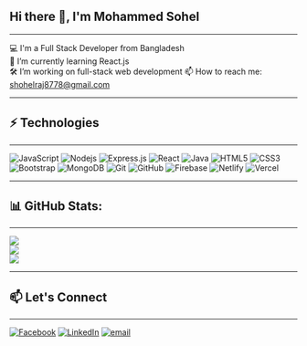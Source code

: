 ## Hi there 👋, I'm Mohammed Sohel
---

💻 I'm a Full Stack Developer from Bangladesh  
🌱 I’m currently learning React.js  
🛠️ I’m working on full-stack web development 
📫 How to reach me: shohelraj8778@gmail.com  
<!-- 🔗 Portfolio: [your website or portfolio link]   -->

---

## ⚡ Technologies
---

![JavaScript](https://img.shields.io/badge/-JavaScript-black?style=for-the-badge&logo=javascript)
![Nodejs](https://img.shields.io/badge/-Nodejs-black?style=for-the-badge&logo=Node.js)
![Express.js](https://img.shields.io/badge/Express.js-404D59?style=for-the-badge&logo=express)
![React](https://img.shields.io/badge/-React-black?style=for-the-badge&logo=react)
![Java](https://img.shields.io/badge/-java-E34A86?style=for-the-badge&logo=java)
![HTML5](https://img.shields.io/badge/-HTML5-E34F26?style=for-the-badge&logo=html5&logoColor=white)
![CSS3](https://img.shields.io/badge/-CSS3-1572B6?style=for-the-badge&logo=css3)
![Bootstrap](https://img.shields.io/badge/-Bootstrap-563D7C?style=for-the-badge&logo=bootstrap)
![MongoDB](https://img.shields.io/badge/-MongoDB-black?style=for-the-badge&logo=mongodb)
![Git](https://img.shields.io/badge/-Git-black?style=for-the-badge&logo=git)
![GitHub](https://img.shields.io/badge/-GitHub-181717?style=for-the-badge&logo=github)
![Firebase](https://img.shields.io/badge/Firebase-FFCA28?style=for-the-badge&logo=firebase&logoColor=white)
![Netlify](https://img.shields.io/badge/Netlify-00C7B7?style=for-the-badge&logo=netlify&logoColor=white)
![Vercel](https://img.shields.io/badge/Vercel-000000?style=for-the-badge&logo=vercel&logoColor=white)
<!-- ![TypeScript](https://img.shields.io/badge/-TypeScript-007ACC?style=for-the-badge&logo=typescript) -->



---

## 📊 GitHub Stats:
---

![](https://github-readme-stats.vercel.app/api?username=Shohel-Raj&theme=dark&hide_border=false&include_all_commits=true&count_private=false)<br/>
![](https://nirzak-streak-stats.vercel.app/?user=Shohel-Raj&theme=dark&hide_border=false)<br/>
![](https://github-readme-stats.vercel.app/api/top-langs/?username=Shohel-Raj&theme=dark&hide_border=false&include_all_commits=true&count_private=true&layout=compact)

---

## 📫 Let's Connect

---

[![Facebook](https://img.shields.io/badge/Facebook-%231877F2.svg?logo=Facebook&logoColor=white)](https://facebook.com/mohammedshohel.bd) 
[![LinkedIn](https://img.shields.io/badge/LinkedIn-%230077B5.svg?logo=linkedin&logoColor=white)](https://linkedin.com/in/mohammedshohel87) 
[![email](https://img.shields.io/badge/Email-D14836?logo=gmail&logoColor=white)](mailto:shohel87.dev@gmail.com) 
